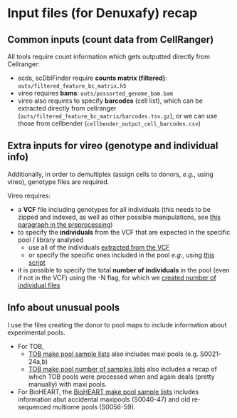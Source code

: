 # Input files (for Denuxafy) recap

## Common inputs (count data from CellRanger)

All tools require count information which gets outputted directly from Cellranger:

* scds, scDblFinder require **counts matrix (filtered)**: ```outs/filtered_feature_bc_matrix.h5```
* vireo requires **bams**: ```outs/possorted_genome_bam.bam```
* vireo also requires to specify **barcodes** (cell list), which can be extracted directly from cellranger (```outs/filtered_feature_bc_matrix/barcodes.tsv.gz```), or we can use those from cellbender (```cellbender_output_cell_barcodes.csv```)

## Extra inputs for vireo (genotype and individual info)

Additionally, in order to demultiplex (assign cells to donors, _e.g._, using vireo), genotype files are required.

Vireo requires:

* a **VCF** file including genotypes for all individuals (this needs to be zipped and indexed, as well as other possible manipulations, see [this paragraph in the preprocessing](https://github.com/powellgenomicslab/tenk10k_phase1/blob/main/Demuxafy/preprocessing/prepare_inputs.md#vcf-manipulation))
* to specify the **individuals** from the VCF that are expected in the specific pool / library analysed
  * use all of the individuals [extracted from the VCF](https://github.com/powellgenomicslab/tenk10k_phase1/blob/main/Demuxafy/preprocessing/prepare_inputs.md#individual-files-directly-from-vcf)
  * or specify the specific ones included in the pool _e.g._, using [this script](TOB_make_pool_sample_lists.R) 
* it is possible to specify the total **number of individuals** in the pool (even if not in the VCF) using the -N flag, for which we [created number of individual files](TOB_make_pool_number_of_sample_lists.R)

## Info about unusual pools

I use the files creating the donor to pool maps to include information about experimental pools.

* For TOB,
  * [TOB make pool sample lists](TOB_make_pool_sample_lists.R) also includes maxi pools (e.g. S0021-24a,b)
  * [TOB make pool number of samples lists](TOB_make_pool_number_of_sample_lists.R) also includes a recap of which TOB pools were processed when and again deals (pretty manually) with maxi pools.
* For BioHEART, the [BioHEART make pool sample lists](BioHEART_make_pool_sample_lists.R) includes information abut accidental maxipools (S0040-47) and old re-sequenced multiome pools (S0056-59).
 
